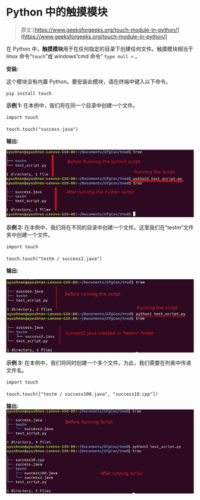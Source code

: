 # Python 中的触摸模块

> 原文:[https://www.geeksforgeeks.org/touch-module-in-python/](https://www.geeksforgeeks.org/touch-module-in-python/)

在 Python 中，**触摸模块**用于在任何指定的目录下创建任何文件。触摸模块相当于 linux 命令“`touch`”或 windows“cmd 命令” `type null >` 。

**安装:**

这个模块没有内置 Python。要安装此模块，请在终端中键入以下命令。

```
pip install touch
```

**示例 1:** 在本例中，我们将在同一个目录中创建一个文件。

```
import touch

touch.touch("success.java")
```

**输出:**

[![python-touch](img/3dbe4bc655f40ee39153ffa827e90852.png)](https://media.geeksforgeeks.org/wp-content/uploads/20200307152529/Screenshot-from-2020-03-07-15-20-30.png)

**示例 2:** 在本例中，我们将在不同的目录中创建一个文件。这里我们在“testm”文件夹中创建一个文件。

```
import touch

touch.touch("testm / success2.java")
```

**输出:**

[![python-touch](img/6c3c339961f7ea76c634b41ff6551da5.png)](https://media.geeksforgeeks.org/wp-content/uploads/20200307152934/Screenshot-from-2020-03-07-15-26-53.png)

**示例 3:** 在本例中，我们将同时创建一个多个文件。为此，我们需要在列表中传递文件名。

```
import touch

touch.touch(["testm / success100.java", "success10.cpp"])
```

**输出:**
[![python-touch](img/49cd0b39aeef60c3d40e602d45c66850.png)](https://media.geeksforgeeks.org/wp-content/uploads/20200307154156/Screenshot-from-2020-03-07-15-39-34.png)